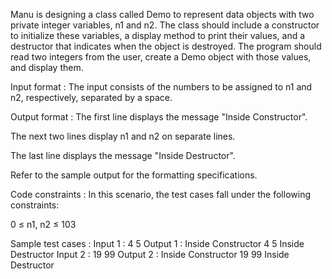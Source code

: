 Manu is designing a class called Demo to represent data objects with two private integer variables, n1 and n2. The class should include a constructor to initialize these variables, a display method to print their values, and a destructor that indicates when the object is destroyed. The program should read two integers from the user, create a Demo object with those values, and display them.

Input format :
The input consists of the numbers to be assigned to n1 and n2, respectively, separated by a space.

Output format :
The first line displays the message "Inside Constructor".

The next two lines display n1 and n2 on separate lines.

The last line displays the message "Inside Destructor".



Refer to the sample output for the formatting specifications.

Code constraints :
In this scenario, the test cases fall under the following constraints:

0 ≤ n1, n2 ≤ 103

Sample test cases :
Input 1 :
4 5
Output 1 :
Inside Constructor
4
5
Inside Destructor
Input 2 :
19 99
Output 2 :
Inside Constructor
19
99
Inside Destructor
